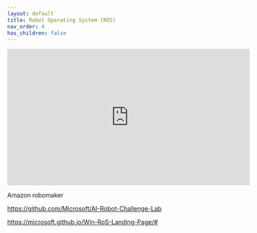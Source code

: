 ```yaml
---
layout: default
title: Robot Operating System (ROS)
nav_order: 4
has_children: false
---
```


<iframe width="560" height="315" src="https://www.youtube.com/embed/fAUTJa7Nrdc" title="YouTube video player" frameborder="0" allow="accelerometer; autoplay; clipboard-write; encrypted-media; gyroscope; picture-in-picture" allowfullscreen></iframe>

Amazon robomaker


https://github.com/Microsoft/AI-Robot-Challenge-Lab

https://microsoft.github.io/Win-RoS-Landing-Page/#
